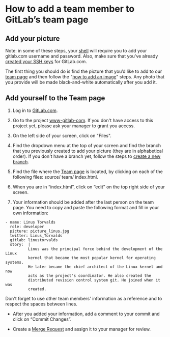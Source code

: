 # How to add a team member to GitLab’s team page


## Add your picture
Note: in some of these steps, your
[shell](http://doc.gitlab.com/ce/gitlab-basics/start-using-git.html) will
require you to add your gitlab.com username and password. Also, make sure
that you've already [created your SSH
keys](http://doc.gitlab.com/ce/gitlab-basics/create-your-ssh-keys.html) for
GitLab.com.

The first thing you should do is find the picture that you’d like to add to
our [team page](https://about.gitlab.com/team/) and then follow the "[how
to add an image](http://doc.gitlab.com/ce/gitlab-basics/add-image.html)"
steps. Any photo that you provide will be made black-and-white
automatically after you add it.

## Add yourself to the Team page

1. Log in to [GitLab.com](https://gitlab.com).

1. Go to the project
[www-gitlab-com](https://gitlab.com/gitlab-com/www-gitlab-com). If you
don't have access to this project yet, please ask your manager to grant you
access.

1. On the left side of your screen, click on "Files".

1. Find the dropdown menu at the top of your screen and find the branch
that you previously created to add your picture (they are in alphabetical
order). If you don't have a branch yet, follow the steps to [create a new
branch](http://doc.gitlab.com/ce/gitlab-basics/create-branch.html).

1. Find the file where the [Team page](https://about.gitlab.com/team/) is
located, by clicking on each of the following files: source/ team/
index.html.

1. When you are in “index.html”, click on “edit” on the top right side of
your screen.

1. Your information should be added after the last person on the team page.
You need to copy and paste the following format and fill in your own
information:

```
- name: Linus Torvalds
  role: developer
  picture: picture_linus.jpg
  twitter: Linus_Torvalds
  gitlab: linustorvalds
  story:  |
          Linus was the principal force behind the development of the Linux
          kernel that became the most popular kernel for operating systems.
          He later became the chief architect of the Linux kernel and now
          acts as the project's coordinator. He also created the
          distributed revision control system git. He joined when it was
          created.
```
Don't forget to use other team members' information as a reference and to
respect the spaces between lines.

* After you added your information, add a comment to your commit and click
on “Commit Changes”.

* Create a [Merge
Request](http://doc.gitlab.com/ce/gitlab-basics/add-merge-request.html) and
assign it to your manager for review.
